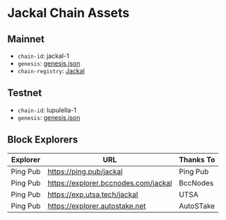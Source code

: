 # Jackal Chain Assets

## Mainnet
- `chain-id`: jackal-1
- `genesis`: [genesis.json](https://cdn.discordapp.com/attachments/1002389406650466405/1034968352591986859/updated_genesis2.json)
- `chain-registry`: [Jackal](https://github.com/cosmos/chain-registry/blob/master/jackal/chain.json)

## Testnet
- `chain-id`: lupulella-1
- `genesis`: [genesis.json](/testnet/genesis.json)

## Block Explorers

| Explorer | URL                                  | Thanks To |
|----------|--------------------------------------|-----------|
| Ping Pub | https://ping.pub/jackal              | Ping Pub  |
| Ping Pub | https://explorer.bccnodes.com/jackal | BccNodes  |
| Ping Pub | https://exp.utsa.tech/jackal         | UTSA      |
| Ping Pub | https://explorer.autostake.net       | AutoSTake |
